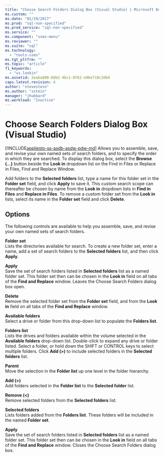 ```yaml
---
title: "Choose Search Folders Dialog Box (Visual Studio) | Microsoft Docs"
ms.custom: ""
ms.date: "01/19/2017"
ms.prod: "sql-non-specified"
ms.prod_service: "sql-non-specified"
ms.service: ""
ms.component: "ssms-menu"
ms.reviewer: ""
ms.suite: "sql"
ms.technology: 
  - "tools-ssms"
ms.tgt_pltfrm: ""
ms.topic: "article"
f1_keywords: 
  - "vs.lookin"
ms.assetid: 2eaba888-68b2-4bc1-8f62-e96e710c3db9
caps.latest.revision: 4
author: "stevestein"
ms.author: "sstein"
manager: "jhubbard"
ms.workload: "Inactive"
---
```

# Choose Search Folders Dialog Box (Visual Studio)
[!INCLUDE[appliesto-ss-asdb-asdw-pdw-md](../../includes/appliesto-ss-asdb-asdw-pdw-md.md)]
Allows you to assemble, save, and revise your own named sets of search folders, and to specify the order in which they are searched. To display this dialog box, select the **Browse (...)** button beside the **Look in** dropdown list on the Find in Files or Replace in Files, Find and Replace Window.  
  
Add folders to the **Selected folders** list, type a name for this folder set in the **Folder set** field, and click **Apply** to save it. This custom search scope can thereafter be chosen by name from the **Look in** dropdown lists in **Find in Files** and **Replace in Files**. To remove a custom folder set from the **Look in** lists, select its name in the **Folder set** field and click **Delete**.  
  
## Options  
The following controls are available to help you assemble, save, and revise your own named sets of search folders.  
  
**Folder set**  
Lists the directories available for search. To create a new folder set, enter a name, add a set of search folders to the **Selected folders** list, and then click **Apply**.  
  
**Apply**  
Save the set of search folders listed in **Selected folders** list as a named folder set. This folder set then can be chosen in the **Look in** field on all tabs of the **Find and Replace** window. Leaves the Choose Search Folders dialog box open.  
  
**Delete**  
Remove the selected folder set from the **Folder set** field, and from the **Look in** field on all tabs of the **Find and Replace** window.  
  
**Available folders**  
Select a drive or folder from this drop-down list to populate the **Folders list**.  
  
**Folders list**  
Lists the drives and folders available within the volume selected in the **Available folders** drop-down list. Double-click to expand any drive or folder listed. Select a folder, or hold down the SHIFT or CONTROL keys to select multiple folders. Click **Add (>)** to include selected folders in the **Selected folders** list.  
  
**Parent**  
Move the selection in the **Folder list** up one level in the folder hierarchy.  
  
**Add (>)**  
Add folders selected in the **Folder list** to the **Selected folder** list.  
  
**Remove (<)**  
Remove selected folders from the **Selected folders** list.  
  
**Selected folders**  
Lists folders added from the **Folders list**. These folders will be included in the named **Folder set**.  
  
**Apply**  
Save the set of search folders listed in **Selected folders** list as a named folder set. This folder set then can be chosen in the **Look in** field on all tabs of the **Find and Replace** window. Closes the Choose Search Folders dialog box.  
  
